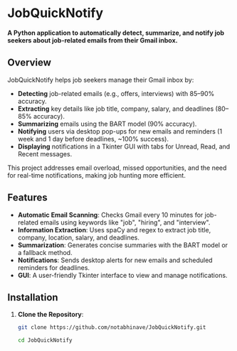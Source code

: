 # JobQuickNotify

**A Python application to automatically detect, summarize, and notify job seekers about job-related emails from their Gmail inbox.**

## Overview
JobQuickNotify helps job seekers manage their Gmail inbox by:
- **Detecting** job-related emails (e.g., offers, interviews) with 85–90% accuracy.
- **Extracting** key details like job title, company, salary, and deadlines (80–85% accuracy).
- **Summarizing** emails using the BART model (90% accuracy).
- **Notifying** users via desktop pop-ups for new emails and reminders (1 week and 1 day before deadlines, ~100% success).
- **Displaying** notifications in a Tkinter GUI with tabs for Unread, Read, and Recent messages.

This project addresses email overload, missed opportunities, and the need for real-time notifications, making job hunting more efficient.

## Features
- **Automatic Email Scanning**: Checks Gmail every 10 minutes for job-related emails using keywords like "job", "hiring", and "interview".
- **Information Extraction**: Uses spaCy and regex to extract job title, company, location, salary, and deadlines.
- **Summarization**: Generates concise summaries with the BART model or a fallback method.
- **Notifications**: Sends desktop alerts for new emails and scheduled reminders for deadlines.
- **GUI**: A user-friendly Tkinter interface to view and manage notifications.

## Installation
1. **Clone the Repository**:
   ```bash
   git clone https://github.com/notabhinave/JobQuickNotify.git

   cd JobQuickNotify
